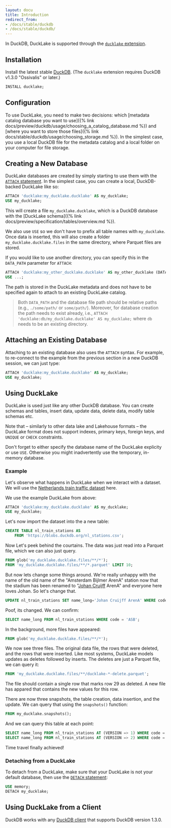```yaml
---
layout: docu
title: Introduction
redirect_from:
- /docs/stable/duckdb
- /docs/stable/duckdb/
---
```


In DuckDB, DuckLake is supported through the [`ducklake` extension](https://duckdb.org/docs/stable/core_extensions/ducklake).

## Installation

Install the latest stable [DuckDB](https://duckdb.org/docs/installation/).
(The `ducklake` extension requires DuckDB v1.3.0 "Ossivalis" or later.)

```sql
INSTALL ducklake;
```

## Configuration

To use DuckLake, you need to make two decisions: which [metadata catalog database you want to use]({% link docs/preview/duckdb/usage/choosing_a_catalog_database.md %}) and [where you want to store those files]({% link docs/stable/duckdb/usage/choosing_storage.md %}). In the simplest case, you use a local DuckDB file for the metadata catalog and a local folder on your computer for file storage.

## Creating a New Database

DuckLake databases are created by simply starting to use them with the [`ATTACH` statement](https://duckdb.org/docs/stable/sql/statements/attach#attach). In the simplest case, you can create a local, DuckDB-backed DuckLake like so:

```sql
ATTACH 'ducklake:my_ducklake.ducklake' AS my_ducklake;
USE my_ducklake;
```

This will create a file `my_ducklake.ducklake`, which is a DuckDB database with the [DuckLake schema]({% link docs/preview/specification/tables/overview.md %}).

We also use `USE` so we don't have to prefix all table names with `my_ducklake`. Once data is inserted, this will also create a folder `my_ducklake.ducklake.files` in the same directory, where Parquet files are stored.

If you would like to use another directory, you can specify this in the `DATA_PATH` parameter for `ATTACH`:

```sql
ATTACH 'ducklake:my_other_ducklake.ducklake' AS my_other_ducklake (DATA_PATH 'some/other/path/');
USE ...;
```

The path is stored in the DuckLake metadata and does not have to be specified again to attach to an existing DuckLake catalog.

> Both `DATA_PATH` and the database file path should be relative paths (e.g., `./some/path/` or `some/path/`). Moreover, for database creation the path needs to exist already, i.e., `ATTACH 'ducklake:db/my_ducklake.ducklake' AS my_ducklake;` where `db` needs to be an existing directory.

## Attaching an Existing Database

Attaching to an existing database also uses the `ATTACH` syntax. For example, to re-connect to the example from the previous section in a new DuckDB session, we can just type:

```sql
ATTACH 'ducklake:my_ducklake.ducklake' AS my_ducklake;
USE my_ducklake;
```

## Using DuckLake

DuckLake is used just like any other DuckDB database. You can create schemas and tables, insert data, update data, delete data, modify table schemas etc.

Note that – similarly to other data lake and Lakehouse formats – the DuckLake format does not support indexes, primary keys, foreign keys, and `UNIQUE` or `CHECK` constraints.

Don't forget to either specify the database name of the DuckLake explicity or use `USE`. Otherwise you might inadvertently use the temporary, in-memory database.

### Example

Let's observe what happens in DuckLake when we interact with a dataset. We will use the [Netherlands train traffic dataset](https://duckdb.org/2024/05/31/analyzing-railway-traffic-in-the-netherlands) here.

We use the example DuckLake from above:

```sql
ATTACH 'ducklake:my_ducklake.ducklake' AS my_ducklake;
USE my_ducklake;
```

Let's now import the dataset into the a new table:

```sql
CREATE TABLE nl_train_stations AS
    FROM 'https://blobs.duckdb.org/nl_stations.csv';
```

Now Let's peek behind the courtains. The data was just read into a Parquet file, which we can also just query.

```sql
FROM glob('my_ducklake.ducklake.files/**/*');
FROM 'my_ducklake.ducklake.files/**/*.parquet' LIMIT 10;
```

But now lets change some things around. We're really unhappy with the name of the old name of the "Amsterdam Bijlmer ArenA" station now that the stadium has been renamed to "[Johan Cruijff](https://en.wikipedia.org/wiki/Johan_Cruyff) ArenA" and everyone here loves Johan. So let's change that.

```sql
UPDATE nl_train_stations SET name_long='Johan Cruijff ArenA' WHERE code = 'ASB';
```

Poof, its changed. We can confirm:

```sql
SELECT name_long FROM nl_train_stations WHERE code = 'ASB';
```

In the background, more files have appeared:

```sql
FROM glob('my_ducklake.ducklake.files/**/*');
```

We now see three files. The original data file, the rows that were deleted, and the rows that were inserted. Like most systems, DuckLake models updates as deletes followed by inserts. The deletes are just a Parquet file, we can query it:

```sql
FROM 'my_ducklake.ducklake.files/**/ducklake-*-delete.parquet';
```

The file should contain a single row that marks row 29 as deleted. A new file has appared that contains the new values for this row.

There are now three snapshots, the table creation, data insertion, and the update. We can query that using the `snapshots()` function:

```sql
FROM my_ducklake.snapshots();
```

And we can query this table at each point:

```sql
SELECT name_long FROM nl_train_stations AT (VERSION => 1) WHERE code = 'ASB';
SELECT name_long FROM nl_train_stations AT (VERSION => 2) WHERE code = 'ASB';
```

Time travel finally achieved!

### Detaching from a DuckLake

To detach from a DuckLake, make sure that your DuckLake is not your default database, then use the [`DETACH` statement](https://duckdb.org/docs/stable/sql/statements/attach#detach):

```sql
USE memory;
DETACH my_ducklake;
```

## Using DuckLake from a Client

DuckDB works with any [DuckDB client](https://duckdb.org/docs/stable/clients/overview) that supports DuckDB version 1.3.0.
